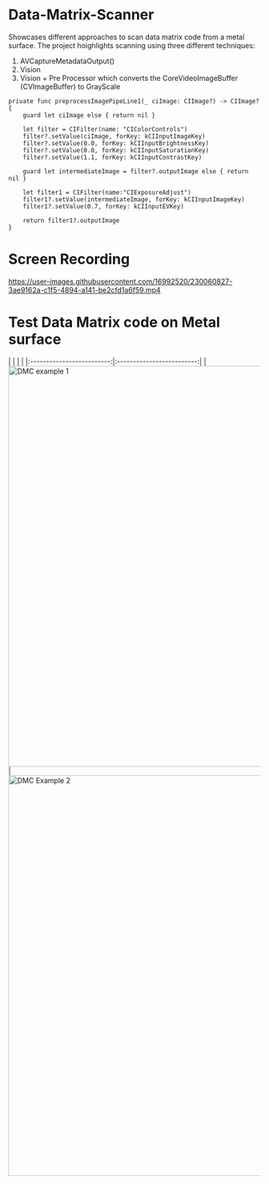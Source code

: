 # Data-Matrix-Scanner
Showcases different approaches to scan data matrix code from a metal surface.
The project hoighlights scanning using three different techniques:
1) AVCaptureMetadataOutput()
2) Vision 
3) Vision + Pre Processor which converts the CoreVideoImageBuffer (CVImageBuffer) to GrayScale

```
private func preprocessImagePipeLine1(_ ciImage: CIImage?) -> CIImage? {
    guard let ciImage else { return nil }

    let filter = CIFilter(name: "CIColorControls")
    filter?.setValue(ciImage, forKey: kCIInputImageKey)
    filter?.setValue(0.0, forKey: kCIInputBrightnessKey)
    filter?.setValue(0.0, forKey: kCIInputSaturationKey)
    filter?.setValue(1.1, forKey: kCIInputContrastKey)

    guard let intermediateImage = filter?.outputImage else { return nil }

    let filter1 = CIFilter(name:"CIExposureAdjust")
    filter1?.setValue(intermediateImage, forKey: kCIInputImageKey)
    filter1?.setValue(0.7, forKey: kCIInputEVKey)

    return filter1?.outputImage
}
```
# Screen Recording
https://user-images.githubusercontent.com/16992520/230060827-3ae9162a-c1f5-4894-a141-be2cfd1a6f59.mp4


# Test Data Matrix code on Metal surface
| | | |
|:-------------------------:|:-------------------------:|
|<img width="800" alt="DMC example 1" src="https://user-images.githubusercontent.com/16992520/230059783-b0caea6d-7f9c-4550-bd4f-f5121b8db63c.JPG">  |  <img width="800" alt="DMC Example 2" src="https://user-images.githubusercontent.com/16992520/230059813-22ec783b-28bd-4502-bb4b-b441049a2eed.jpeg">
